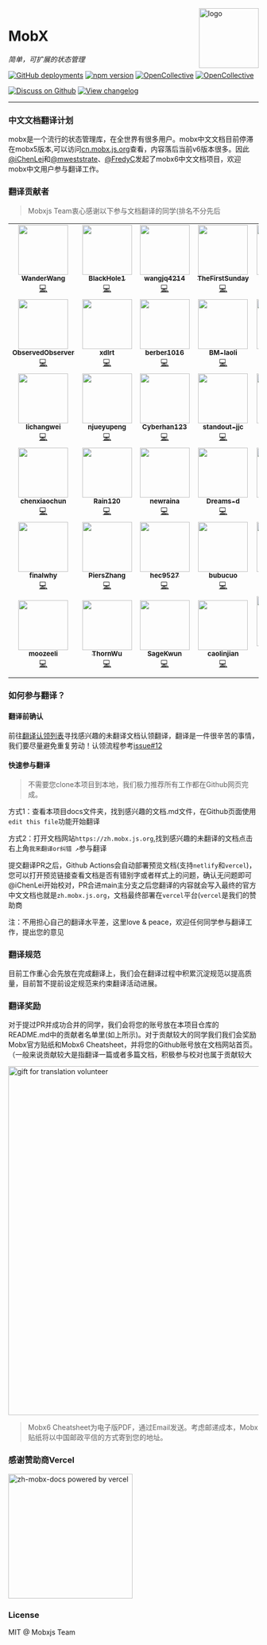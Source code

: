 <img src="https://zh.mobx.js.org/assets/mobx.png" alt="logo" height="120" align="right" />

# MobX

_简单，可扩展的状态管理_

[![GitHub deployments](https://img.shields.io/github/deployments/mobxjs/zh.mobx.js.org/production?label=vercel&logo=vercel)](https://vercel.com/mobxjs/zh-mobx-js-org)
[![npm version](https://badge.fury.io/js/mobx.svg)](https://badge.fury.io/js/mobx)
[![OpenCollective](https://opencollective.com/mobx/backers/badge.svg)](docs/backers-sponsors.md#backers)
[![OpenCollective](https://opencollective.com/mobx/sponsors/badge.svg)](docs/backers-sponsors.md#sponsors)

[![Discuss on Github](https://img.shields.io/badge/discuss%20on-GitHub-orange)](https://github.com/mobxjs/mobx/discussions)
[![View changelog](https://img.shields.io/badge/changelogs.xyz-Explore%20Changelog-brightgreen)](https://changelogs.xyz/mobx)

---

### 中文文档翻译计划

mobx是一个流行的状态管理库，在全世界有很多用户。mobx中文文档目前停滞在mobx5版本,可以访问[cn.mobx.js.org](https://cn.mobx.js.org)查看，内容落后当前v6版本很多。因此[@iChenLei](https://github.com/ichenlei)和[@mweststrate](https://github.com/mweststrate)、[@FredyC](https://github.com/FredyC)发起了mobx6中文文档项目，欢迎mobx中文用户参与翻译工作。

### 翻译贡献者

> Mobxjs Team衷心感谢以下参与文档翻译的同学(排名不分先后

<table>
  <tr>
    <td align="center"><a href="https://github.com/WanderWang"><img src="https://avatars.githubusercontent.com/u/2238280?s=100&v=4" width="100px;" alt=""/><br /><sub><b>WanderWang</b></sub></a><br /><a href="https://github.com/mobxjs/zh.mobx.js.org/pulls?q=author%3AWanderWang" title="PR">💻</a></td>
    <td align="center"><a href="https://github.com/BlackHole1"><img src="https://avatars.githubusercontent.com/u/8198408?s=100&v=4" width="100px;" alt=""/><br /><sub><b>BlackHole1</b></sub></a><br /><a href="https://github.com/mobxjs/zh.mobx.js.org/pulls?q=author%3ABlackHole1" title="PR">💻</a></td>
    <td align="center"><a href="https://github.com/wangjq4214"><img src="https://avatars.githubusercontent.com/u/35188480?s=100&v=4" width="100px;" alt=""/><br /><sub><b>wangjq4214</b></sub></a><br /><a href="https://github.com/mobxjs/zh.mobx.js.org/pulls?q=author%3Awangjq4214" title="PR">💻</a></td>
    <td align="center"><a href="https://github.com/TheFirstSunday"><img src="https://avatars.githubusercontent.com/u/20334663?s=100&v=4" width="100px;" alt=""/><br /><sub><b>TheFirstSunday</b></sub></a><br /><a href="https://github.com/mobxjs/zh.mobx.js.org/pulls?q=author%3ATheFirstSunday" title="PR">💻</a></td>
    <td align="center"><a href="https://github.com/Neo42"><img src="https://avatars.githubusercontent.com/u/22409868?s=100&v=4" width="100px;" alt=""/><br /><sub><b>Neo42</b></sub></a><br /><a href="https://github.com/mobxjs/zh.mobx.js.org/pulls?q=author%3ANeo42" title="PR">💻</a></td>
    <td align="center"><a href="https://github.com/ai-xiaihai"><img src="https://avatars.githubusercontent.com/u/12586770?s=100&v=4" width="100px;" alt=""/><br /><sub><b>ai-xiaihai</b></sub></a><br /><a href="https://github.com/mobxjs/zh.mobx.js.org/pulls?q=author%3Aai-xiaihai" title="PR">💻</a></td>
  </tr>
  <tr>
    <td align="center"><a href="https://github.com/ObservedObserver"><img src="https://avatars.githubusercontent.com/u/22167673?s=100&v=4" width="100px;" alt=""/><br /><sub><b>ObservedObserver</b></sub></a><br /><a href="https://github.com/mobxjs/zh.mobx.js.org/pulls?q=author%3AObservedObserver" title="PR">💻</a></td>
    <td align="center"><a href="https://github.com/xdlrt"><img src="https://avatars.githubusercontent.com/u/13093537?s=100&v=4" width="100px;" alt=""/><br /><sub><b>xdlrt</b></sub></a><br /><a href="https://github.com/mobxjs/zh.mobx.js.org/pulls?q=author%3Axdlrt" title="PR">💻</a></td>
    <td align="center"><a href="https://github.com/berber1016"><img src="https://avatars.githubusercontent.com/u/31471551?s=100&v=4" width="100px;" alt=""/><br /><sub><b>berber1016</b></sub></a><br /><a href="https://github.com/mobxjs/zh.mobx.js.org/pulls?q=author%3Aberber1016" title="PR">💻</a></td>
    <td align="center"><a href="https://github.com/BM-laoli"><img src="https://avatars.githubusercontent.com/u/60060313?s=100&v=4" width="100px;" alt=""/><br /><sub><b>BM-laoli</b></sub></a><br /><a href="https://github.com/mobxjs/zh.mobx.js.org/pulls?q=author%3ABM-laoli" title="PR">💻</a></td>
    <td align="center"><a href="https://github.com/Cufoon"><img src="https://avatars.githubusercontent.com/u/65291826?s=100&v=4" width="100px;" alt=""/><br /><sub><b>Cufoon</b></sub></a><br /><a href="https://github.com/mobxjs/zh.mobx.js.org/pulls?q=author%3ACufoon" title="PR">💻</a></td>
    <td align="center"><a href="https://github.com/ClearLuvMoki"><img src="https://avatars.githubusercontent.com/u/61321768?s=100&v=4" width="100px;" alt=""/><br /><sub><b>ClearLuvMoki</b></sub></a><br /><a href="https://github.com/mobxjs/zh.mobx.js.org/pulls?q=author%3AClearLuvMoki" title="PR">💻</a></td>
  </tr>
  <tr>
    <td align="center"><a href="https://github.com/lichangwei"><img src="https://avatars.githubusercontent.com/u/718802?s=100&v=4" width="100px;" alt=""/><br /><sub><b>lichangwei</b></sub></a><br /><a href="https://github.com/mobxjs/zh.mobx.js.org/pulls?q=author%3Alichangwei" title="PR">💻</a></td>
    <td align="center"><a href="https://github.com/njueyupeng"><img src="https://avatars.githubusercontent.com/u/13177502?s=100&v=4" width="100px;" alt=""/><br /><sub><b>njueyupeng</b></sub></a><br /><a href="https://github.com/mobxjs/zh.mobx.js.org/pulls?q=author%3Anjueyupeng" title="PR">💻</a></td>
    <td align="center"><a href="https://github.com/Cyberhan123"><img src="https://avatars.githubusercontent.com/u/38837039?s=100&v=4" width="100px;" alt=""/><br /><sub><b>Cyberhan123</b></sub></a><br /><a href="https://github.com/mobxjs/zh.mobx.js.org/pulls?q=author%3ACyberhan123" title="PR">💻</a></td>
    <td align="center"><a href="https://github.com/standout-jjc"><img src="https://avatars.githubusercontent.com/u/17778067?s=100&v=4" width="100px;" alt=""/><br /><sub><b>standout-jjc</b></sub></a><br /><a href="https://github.com/mobxjs/zh.mobx.js.org/pulls?q=author%3Astandout-jjc" title="PR">💻</a></td>
    <td align="center"><a href="https://github.com/wuxyman"><img src="https://avatars.githubusercontent.com/u/34463605?s=100&v=4" width="100px;" alt=""/><br /><sub><b>wuxyman</b></sub></a><br /><a href="https://github.com/mobxjs/zh.mobx.js.org/pull/50#pullrequestreview-626873837" title="Code Review">💻</a></td>
    <td align="center"><a href="https://github.com/YuFengDing"><img src="https://avatars.githubusercontent.com/u/23763023?v=4&s=100" width="100px;" alt=""/><br /><sub><b>YuFengDing</b></sub></a><br /><a href="https://github.com/mobxjs/zh.mobx.js.org/pulls?q=author%3AYuFengDing" title="PR">💻</a></td>
  </tr>
  <tr>
    <td align="center"><a href="https://github.com/chenxiaochun"><img src="https://avatars.githubusercontent.com/u/1744713?v=4&s=100" width="100px;" alt=""/><br /><sub><b>chenxiaochun</b></sub></a><br /><a href="https://github.com/mobxjs/zh.mobx.js.org/pulls?q=author%3Achenxiaochun" title="PR">💻</a></td>
    <td align="center"><a href="https://github.com/Rain120"><img src="https://avatars.githubusercontent.com/u/20939839?v=4&s=100" width="100px;" alt=""/><br /><sub><b>Rain120</b></sub></a><br /><a href="https://github.com/mobxjs/zh.mobx.js.org/pulls?q=author%3ARain120" title="PR">💻</a></td>
    <td align="center"><a href="https://github.com/newraina"><img src="https://avatars.githubusercontent.com/u/10708802?v=4&s=100" width="100px;" alt=""/><br /><sub><b>newraina</b></sub></a><br /><a href="https://github.com/mobxjs/zh.mobx.js.org/pulls?q=author%3Anewraina" title="PR">💻</a></td>
    <td align="center"><a href="https://github.com/Dreams-d"><img src="https://avatars.githubusercontent.com/u/34699694?v=4&s=100" width="100px;" alt=""/><br /><sub><b>Dreams-d</b></sub></a><br /><a href="https://github.com/mobxjs/zh.mobx.js.org/pulls?q=author%3ADreams-d" title="PR">💻</a></td>
    <td align="center"><a href="https://github.com/inceptiongt"><img src="https://avatars.githubusercontent.com/u/20478779?v=4&s=100" width="100px;" alt=""/><br /><sub><b>inceptiongt</b></sub></a><br /><a href="https://github.com/mobxjs/zh.mobx.js.org/pulls?q=author%3Ainceptiongt" title="PR">💻</a></td>
    <td align="center"><a href="https://github.com/JevonsCode"><img src="https://avatars.githubusercontent.com/u/36203025?v=4&s=100" width="100px;" alt=""/><br /><sub><b>JevonsCode</b></sub></a><br /><a href="https://github.com/mobxjs/zh.mobx.js.org/pulls?q=author%3AJevonsCode" title="PR">💻</a></td>
  </tr>
  <tr>
    <td align="center"><a href="https://github.com/finalwhy"><img src="https://avatars.githubusercontent.com/u/24859256?v=4&s=100" width="100px;" alt=""/><br /><sub><b>finalwhy</b></sub></a><br /><a href="https://github.com/mobxjs/zh.mobx.js.org/pulls?q=author%3Afinalwhy" title="PR">💻</a></td>
    <td align="center"><a href="https://github.com/PiersZhang"><img src="https://avatars.githubusercontent.com/u/17962458?v=4s=100" width="100px;" alt=""/><br /><sub><b>PiersZhang</b></sub></a><br /><a href="https://github.com/mobxjs/zh.mobx.js.org/pulls?q=author%3APiersZhang" title="PR">💻</a></td>
    <td align="center"><a href="https://github.com/hec9527"><img src="https://avatars.githubusercontent.com/u/28671232?v=4&s=100" width="100px;" alt=""/><br /><sub><b>hec9527</b></sub></a><br /><a href="https://github.com/mobxjs/zh.mobx.js.org/pulls?q=author%3Ahec9527" title="PR">💻</a></td>
    <td align="center"><a href="https://github.com/bubucuo"><img src="https://avatars.githubusercontent.com/u/9839620?v=4&s=100" width="100px;" alt=""/><br /><sub><b>bubucuo</b></sub></a><br /><a href="https://github.com/mobxjs/zh.mobx.js.org/pulls?q=author%3Abubucuo" title="PR">💻</a></td>
    <td align="center"><a href="https://github.com/vinzid"><img src="https://avatars.githubusercontent.com/u/18076739?v=4&s=100" width="100px;" alt=""/><br /><sub><b>vinzid</b></sub></a><br /><a href="https://github.com/mobxjs/zh.mobx.js.org/pulls?q=author%3Avinzid" title="PR">💻</a></td>
    <td align="center"><a href="https://github.com/zouHuaLu"><img src="https://avatars.githubusercontent.com/u/32211051?v=4&s=100" width="100px;" alt=""/><br /><sub><b>zouHuaLu</b></sub></a><br /><a href="https://github.com/mobxjs/zh.mobx.js.org/pulls?q=author%3AzouHuaLu" title="PR">💻</a></td>
  </tr>
    <tr>
     <td align="center"><a href="https://github.com/moozeeli"><img src="https://avatars.githubusercontent.com/u/11691439?v=4&s=100" width="100px;" alt=""/><br /><sub><b>moozeeli</b></sub></a><br /><a href="https://github.com/mobxjs/zh.mobx.js.org/pulls?q=author%3Amoozeeli" title="PR">💻</a></td>
    <td align="center"><a href="https://github.com/ThornWu"><img src="https://avatars.githubusercontent.com/u/22996287?v=4&s=100" width="100px;" alt=""/><br /><sub><b>ThornWu</b></sub></a><br /><a href="https://github.com/mobxjs/zh.mobx.js.org/pulls?q=author%3AThornWu" title="PR">💻</a></td>
      <td align="center"><a href="https://github.com/SageKwun"><img src="https://avatars.githubusercontent.com/u/65765025?v=4&s=100" width="100px;" alt=""/><br /><sub><b>SageKwun</b></sub></a><br /><a href="https://github.com/mobxjs/zh.mobx.js.org/pulls?q=author%3ASageKwun" title="PR">💻</a></td>
    <td align="center"><a href="https://github.com/caolinjian"><img src="https://avatars.githubusercontent.com/u/7044249?v=4&s=100" width="100px;" alt=""/><br /><sub><b>caolinjian</b></sub></a><br /><a href="https://github.com/mobxjs/zh.mobx.js.org/pulls?q=author%3Acaolinjian" title="PR">💻</a></td>
    <td align="center"><a href="https://github.com/mobxjs/zh.mobx.js.org"><img src="https://zh.mobx.js.org/assets/placeholder.svg" width="100px;" alt=""/><br /><sub><b>Next Contributor</b></sub></a><br /><a href="https://github.com/mobxjs/zh.mobx.js.org/pulls" title="PR">💻</a></td>
    <td align="center"><a href="https://github.com/mobxjs/zh.mobx.js.org"><img src="https://zh.mobx.js.org/assets/placeholder.svg" width="100px;" alt=""/><br /><sub><b>Next Contributor</b></sub></a><br /><a href="https://github.com/mobxjs/zh.mobx.js.org/pulls" title="PR">💻</a></td>
  </tr>
</table>

### 如何参与翻译？
#### 翻译前确认
前往[翻译认领列表](https://github.com/mobxjs/zh.mobx.js.org/issues)寻找感兴趣的未翻译文档认领翻译，翻译是一件很辛苦的事情，我们要尽量避免重复劳动！认领流程参考[issue#12](https://github.com/mobxjs/zh.mobx.js.org/issues/12)

#### 快速参与翻译
> 不需要您clone本项目到本地，我们极力推荐所有工作都在Github网页完成。

方式1：查看本项目docs文件夹，找到感兴趣的文档.md文件，在Github页面使用`edit this file`功能开始翻译

方式2：打开文档网站`https://zh.mobx.js.org`,找到感兴趣的未翻译的文档点击右上角`我来翻译or纠错 ↗️`参与翻译

提交翻译PR之后，Github Actions会自动部署预览文档(支持`netlify`和`vercel`)，您可以打开预览链接查看文档是否有错别字或者样式上的问题，确认无问题即可@iChenLei开始校对，PR合进main主分支之后您翻译的内容就会写入最终的官方中文文档也就是`zh.mobx.js.org`，文档最终部署在`vercel`平台(`vercel`是我们的赞助商

注：不用担心自己的翻译水平差，这里love & peace，欢迎任何同学参与翻译工作，提出您的意见

### 翻译规范
目前工作重心会先放在完成翻译上，我们会在翻译过程中积累沉淀规范以提高质量，目前暂不提前设定规范来约束翻译活动进展。

### 翻译奖励
对于提过PR并成功合并的同学，我们会将您的账号放在本项目仓库的README.md中的贡献者名单里(如上所示)。对于贡献较大的同学我们我们会奖励Mobx官方贴纸和Mobx6 Cheatsheet，并将您的Github账号放在文档网站首页。（一般来说贡献较大是指翻译一篇或者多篇文档，积极参与校对也属于贡献较大

<img src="https://zh.mobx.js.org/assets/gift.jpg" width="700px;" alt="gift for translation volunteer"/>

>Mobx6 Cheatsheet为电子版PDF，通过Email发送。考虑邮递成本，Mobx贴纸将以中国邮政平信的方式寄到您的地址。

### 感谢赞助商Vercel
<a href="https://vercel.com/?utm_source=mobx-docs-cn&utm_campaign=oss"><img src="https://zh.mobx.js.org/assets/powered-by-vercel.svg" width="250px;" alt="zh-mobx-docs powered by vercel"/></a>

### License
MIT @ Mobxjs Team
